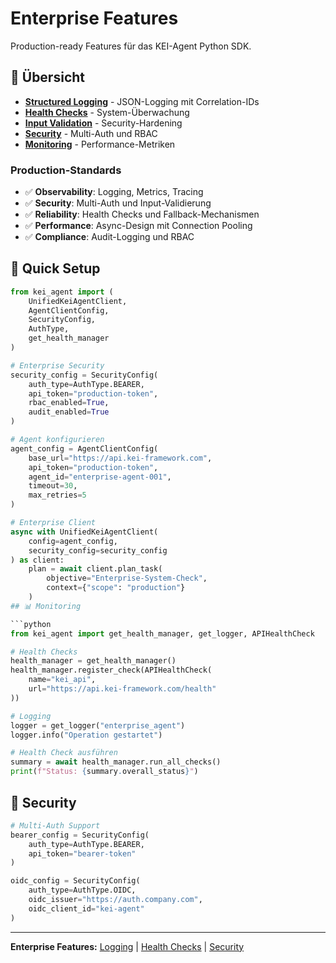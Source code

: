 # Enterprise Features

Production-ready Features für das KEI-Agent Python SDK.

## 🚀 Übersicht

- **[Structured Logging](logging.md)** - JSON-Logging mit Correlation-IDs
- **[Health Checks](health-checks.md)** - System-Überwachung
- **[Input Validation](input-validation.md)** - Security-Hardening
- **[Security](security.md)** - Multi-Auth und RBAC
- **[Monitoring](monitoring.md)** - Performance-Metriken

### Production-Standards

- ✅ **Observability**: Logging, Metrics, Tracing
- ✅ **Security**: Multi-Auth und Input-Validierung
- ✅ **Reliability**: Health Checks und Fallback-Mechanismen
- ✅ **Performance**: Async-Design mit Connection Pooling
- ✅ **Compliance**: Audit-Logging und RBAC

## 🔧 Quick Setup

```python
from kei_agent import (
    UnifiedKeiAgentClient,
    AgentClientConfig,
    SecurityConfig,
    AuthType,
    get_health_manager
)

# Enterprise Security
security_config = SecurityConfig(
    auth_type=AuthType.BEARER,
    api_token="production-token",
    rbac_enabled=True,
    audit_enabled=True
)

# Agent konfigurieren
agent_config = AgentClientConfig(
    base_url="https://api.kei-framework.com",
    api_token="production-token",
    agent_id="enterprise-agent-001",
    timeout=30,
    max_retries=5
)

# Enterprise Client
async with UnifiedKeiAgentClient(
    config=agent_config,
    security_config=security_config
) as client:
    plan = await client.plan_task(
        objective="Enterprise-System-Check",
        context={"scope": "production"}
    )
## 📊 Monitoring

```python
from kei_agent import get_health_manager, get_logger, APIHealthCheck

# Health Checks
health_manager = get_health_manager()
health_manager.register_check(APIHealthCheck(
    name="kei_api",
    url="https://api.kei-framework.com/health"
))

# Logging
logger = get_logger("enterprise_agent")
logger.info("Operation gestartet")

# Health Check ausführen
summary = await health_manager.run_all_checks()
print(f"Status: {summary.overall_status}")
```

## 🔐 Security

```python
# Multi-Auth Support
bearer_config = SecurityConfig(
    auth_type=AuthType.BEARER,
    api_token="bearer-token"
)

oidc_config = SecurityConfig(
    auth_type=AuthType.OIDC,
    oidc_issuer="https://auth.company.com",
    oidc_client_id="kei-agent"
)
```

---

**Enterprise Features:** [Logging](logging.md) | [Health Checks](health-checks.md) | [Security](security.md)
